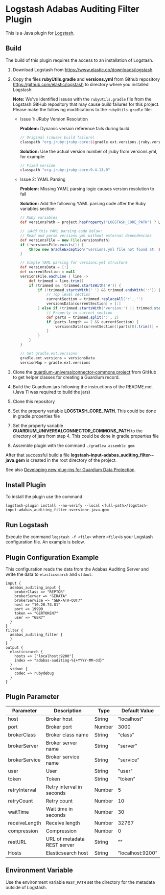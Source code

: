 # Logstash Adabas Auditing Filter Plugin

This is a Java plugin for [Logstash](https://github.com/elastic/logstash).

## Build
The build of this plugin requires the access to an installation of Logstash.

1. Download Logstash from https://www.elastic.co/downloads/logstash
2. Copy the files **rubyUtils.gradle** and **versions.yml** from Github repository https://github.com/elastic/logstash to directory where you installed Logstash

    **Note:** We've identified issues with the `rubyUtils.gradle` file from the Logstash GitHub repository that may cause build failures for this project. Please make the following modifications to the `rubyUtils.gradle` file:

    -  Issue 1: JRuby Version Resolution
       
        **Problem:** Dynamic version reference fails during build
        ```gradle
        // Original (causes build failure)
        classpath "org.jruby:jruby-core:${gradle.ext.versions.jruby.version}"
        ```
        **Solution:** Use the actual version number of jruby from versions.yml, for example:
        ```gradle
        // Fixed version
        classpath "org.jruby:jruby-core:9.4.13.0"
        ```
    
    -  Issue 2: YAML Parsing
    
        **Problem:** Missing YAML parsing logic causes version resolution to fail

        **Solution:** Add the following YAML parsing code after the Ruby variables section:

        ```gradle
        // Ruby variables
        def versionsPath = project.hasProperty("LOGSTASH_CORE_PATH") ? LOGSTASH_CORE_PATH + "/../versions.yml" : "${projectDir}/versions.yml"
        
        // ⚠️Add this YAML parsing code below:
        // Read and parse versions.yml without external dependencies
        def versionsFile = new File(versionsPath)
        if (!versionsFile.exists()) {
            throw new GradleException("versions.yml file not found at: ${versionsPath}")
        }
        
        // Simple YAML parsing for versions.yml structure
        def versionsData = [:]
        def currentSection = null
        versionsFile.eachLine { line ->
            def trimmed = line.trim()
            if (trimmed && !trimmed.startsWith('#')) {
                if (!trimmed.startsWith(' ') && trimmed.endsWith(':')) {
                    // Top level section
                    currentSection = trimmed.replaceAll(':', '')
                    versionsData[currentSection] = [:]
                } else if (trimmed.startsWith('version:') || trimmed.startsWith('sha256:')) {
                    // Property in current section
                    def parts = trimmed.split(':', 2)
                    if (parts.length == 2 && currentSection) {
                        versionsData[currentSection][parts[0].trim()] = parts[1].trim()
                    }
                }
            }
        }
        
        // Set gradle.ext.versions
        gradle.ext.versions = versionsData
        versionMap = gradle.ext.versions
        ```
3. Clone the [guardium-universalconnector-commons project](https://github.com/IBM/guardium-universalconnector-commons) from GitHub to get helper classes for creating a Guardium record.
4. Build the Guardium jars following the instructions of the README.md. (Java 11 was required to build the jars) 
5. Clone this repository
6. Set the property variable **LOGSTASH_CORE_PATH**. This could be done in gradle.properties file
6. Set the property variable **GUARDIUM_UNIVERSALCONNECTOR_COMMONS_PATH** to the directory of jars from step 4. This could be done in gradle.properties file
7. Assemble plugin with the command `./gradlew assemble gem`

After that successful build a file **logstash-input-adabas_auditing_filter-<version>-java.gem** is created in the root directory of the project.

See also [Developing new plug-ins for Guardium Data Protection](https://github.com/IBM/universal-connectors/blob/main/docs/Guardium%20Data%20Protection/developing_plugins_gdp.md).

## Install Plugin
To install the plugin use the command 
```
logstash-plugin install --no-verify --local <full-path>/logstash-input-adabas_auditing_filter-<version>-java.gem
```

## Run Logstash
Execute the command `logstash -f <file>` where `<file>`is your Logstash configuration file. An example is below.

## Plugin Configuration Example
This configuration reads the data from the Adabas Auditing Server and write the data to `elasticsearch` and `stdout`.

```
input {
  adabas_auditing_input { 
    brokerClass => "REPTOR" 
    brokerServer => "GERATA" 
    brokerService => "GER-ATA-OUT7" 
    host => "10.20.74.81" 
    port => 19999 
    token => "GERTOKEN7" 
    user => "GER7" 
  }
}
filter {
  adabas_auditing_filter {
  }
}
output {
  elasticsearch {
    hosts => ["localhost:9200"]
    index => "adabas-auditing-%{+YYYY-MM-dd}"
  }
  stdout { 
    codec => rubydebug
  }
}
```

## Plugin Parameter
| Parameter     | Description                 | Type   | Default Value    |
| ------------- | --------------------------- | ------ | ---------------- |
| host          | Broker host                 | String | "localhost"      |
| port          | Broker port                 | Number | 3000             |
| brokerClass   | Broker class name           | String | "class"          |
| brokerServer  | Broker server name          | String | "server"         |
| brokerService | Broker service name         | String | "service"        |
| user          | User                        | String | "user"           |
| token         | Token                       | String | "token"          |
| retryInterval | Retry interval in seconds   | Number | 5                |
| retryCount    | Retry count                 | Number | 10               |
| waitTime      | Wait time in seconds        | Number | 30               |
| receiveLength | Receive length              | Number | 32767            |
| compression   | Compression                 | Number | 0                |
| restURL       | URL of metadata REST server | String | ""               |
| Hosts         | Elasticsearch host          | String | "localhost:9200" |

## Environment Variable
Use the environment variable `REST_PATH` set the directory for the metadata outside of Logstash.
